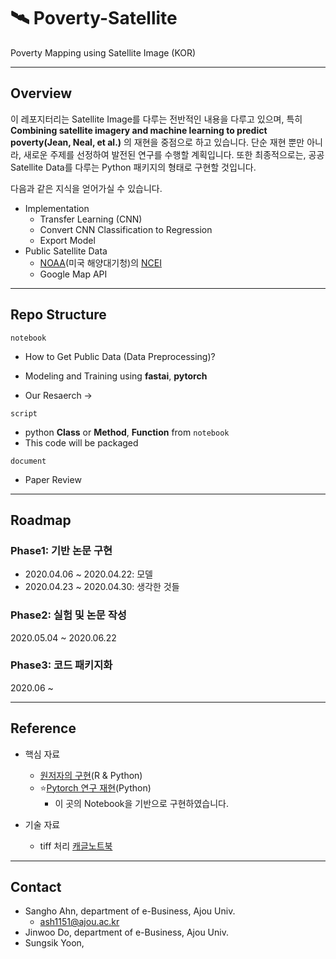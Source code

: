 # 🛰 Poverty-Satellite

Poverty Mapping using Satellite Image (KOR)

---

## Overview

이 레포지터리는 Satellite Image를 다루는 전반적인 내용을 다루고 있으며, 특히 **Combining satellite imagery and machine learning to predict poverty(Jean, Neal, et al.)** 의 재현을 중점으로 하고 있습니다. 단순 재현 뿐만 아니라, 새로운 주제를 선정하여 발전된 연구를 수행할 계획입니다. 또한 최종적으로는, 공공 Satellite Data를 다루는 Python 패키지의 형태로 구현할 것입니다.

다음과 같은 지식을 얻어가실 수 있습니다.

- Implementation 
    + Transfer Learning (CNN)
    + Convert CNN Classification to Regression 
    + Export Model 
- Public Satellite Data
    + [NOAA](https://www.ngdc.noaa.gov/eog/)(미국 해양대기청)의 [NCEI](https://www.ncei.noaa.gov/)
    + Google Map API


---

## Repo Structure


`notebook`

- How to Get Public Data (Data Preprocessing)?

- Modeling and Training using **fastai**, **pytorch**

- Our Resaerch → 

`script`

- python **Class** or **Method**, **Function** from `notebook`
- This code will be packaged 


`document`

- Paper Review




---

## Roadmap

### Phase1: 기반 논문 구현

- 2020.04.06 ~ 2020.04.22: 모델
- 2020.04.23 ~ 2020.04.30: 생각한 것들

### Phase2: 실험 및 논문 작성

2020.05.04 ~ 2020.06.22

### Phase3: 코드 패키지화

2020.06 ~



---


## Reference

+ 핵심 자료
    - [원저자의 구현](https://github.com/nealjean/predicting-poverty)(R & Python) 
    - ⭐[Pytorch 연구 재현](https://github.com/jmather625/predicting-poverty-replication)(Python)
        + 이 곳의 Notebook을 기반으로 구현하였습니다.

+ 기술 자료
  - tiff 처리 [캐글노트북](https://www.kaggle.com/lopuhin/full-pipeline-demo-poly-pixels-ml-poly)


  
---

## Contact

- Sangho Ahn, department of e-Business, Ajou Univ.
    + ash1151@ajou.ac.kr
- Jinwoo Do, department of e-Business, Ajou Univ.
- Sungsik Yoon, 


